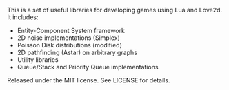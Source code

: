 This is a set of useful libraries for developing games using Lua and Love2d.  It includes:

- Entity-Component System framework
- 2D noise implementations (Simplex)
- Poisson Disk distributions (modified)
- 2D pathfinding  (Astar) on arbitrary graphs
- Utility libraries
- Queue/Stack and Priority Queue implementations

Released under the MIT license. See LICENSE for details.

